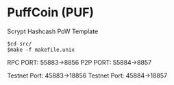 PuffCoin (PUF)
===========

Scrypt Hashcash PoW Template

```
$cd src/
$make -f makefile.unix
```

RPC PORT: 55883->8856
P2P PORT: 55884->8857

Testnet Port: 45883->18856
Testnet Port: 45884->18857
